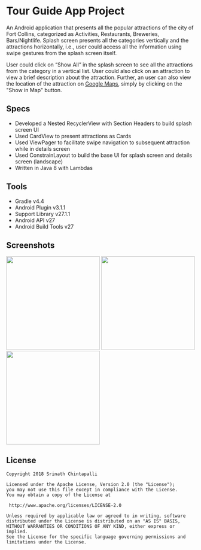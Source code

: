 Tour Guide App Project
=======================

An Android application that presents all the popular attractions of the city of Fort Collins, categorized as Activities, Restaurants, Breweries, Bars/Nightlife. Splash screen presents all the categories vertically and the attractions horizontally, i.e., user could access all the information using swipe gestures from the splash screen itself. 

User could click on “Show All” in the splash screen to see all the attractions from the category in a vertical list. User could also click on an attraction to view a brief description about the attraction. Further, an user can also view the location of the attraction on [Google Maps](https://www.google.com/maps), simply by clicking on the "Show in Map" button.

Specs
------

* Developed a Nested RecyclerView with Section Headers to build splash screen UI
* Used CardView to present attractions as Cards
* Used ViewPager to facilitate swipe navigation to subsequent attraction while in details screen
* Used ConstrainLayout to build the base UI for splash screen and details screen (landscape)
* Written in Java 8 with Lambdas

Tools
------

* Gradle v4.4
* Android Plugin v3.1.1
* Support Library v27.1.1
* Android API v27
* Android Build Tools v27

Screenshots
------------

<img src="https://raw.githubusercontent.com/SrChip15/tour-guide-app/master/splash_screen.png"
width="250"/>
<img src="https://raw.githubusercontent.com/SrChip15/tour-guide-app/master/list_view.png"
width="250"/>
<img src="https://raw.githubusercontent.com/SrChip15/tour-guide-app/master/detail_view.png"
width="250"/>

License
--------
```
Copyright 2018 Srinath Chintapalli

Licensed under the Apache License, Version 2.0 (the "License");
you may not use this file except in compliance with the License.
You may obtain a copy of the License at

 http://www.apache.org/licenses/LICENSE-2.0

Unless required by applicable law or agreed to in writing, software
distributed under the License is distributed on an "AS IS" BASIS,
WITHOUT WARRANTIES OR CONDITIONS OF ANY KIND, either express or implied.
See the License for the specific language governing permissions and
limitations under the License.
```
